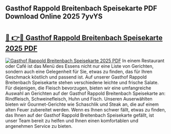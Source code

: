 ## Gasthof Rappold Breitenbach Speisekarte PDF Download Online 2025 7yvYS

# <h2><a href="http://gc6j91.nevu.top/?p=Gasthof+Rappold+Breitenbach+Speisekarte">🔗 👉🔴 Gasthof Rappold Breitenbach Speisekarte 2025 PDF</a></h2>

[![Gasthof Rappold Breitenbach Speisekarte 2025 PDF](https://i.imgur.com/dBaPXMq.png)](http://gc6j91.nevu.top/?p=Gasthof+Rappold+Breitenbach+Speisekarte)
In einem Restaurant oder Café ist das Menü des Essens nicht nur eine Liste von Gerichten, sondern auch eine Gelegenheit für Sie, etwas zu finden, das für Ihren Geschmack köstlich und passend ist. Auf unserer Gasthof Rappold Breitenbach Speisekarte stehen verschiedene leichte und frische Salate. Für diejenigen, die Fleisch bevorzugen, bieten wir eine umfangreiche Auswahl an Gerichten auf der Gasthof Rappold Breitenbach Speisekarte an: Rindfleisch, Schweinefleisch, Huhn und Fisch. Unseren Auserwählten bieten wir Gourmet-Gerichte wie Schaschlik und Steak an, die auf einem alten Feuer zubereitet werden. Wenn es Ihnen schwer fällt, etwas zu finden, das Ihnen auf der Gasthof Rappold Breitenbach Speisekarte gefällt, ist unser Team bereit zu helfen und Ihnen einen komfortablen und angenehmen Service zu bieten.
